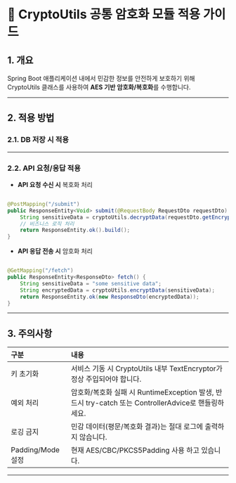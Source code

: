# 📄 CryptoUtils 공통 암호화 모듈 적용 가이드

## 1. 개요

Spring Boot 애플리케이션 내에서 민감한 정보를 안전하게 보호하기 위해  
CryptoUtils 클래스를 사용하여 **AES 기반 암호화/복호화**를 수행합니다.

---

## 2. 적용 방법

### 2.1. DB 저장 시 적용

---

### 2.2. API 요청/응답 적용

- **API 요청 수신 시** 복호화 처리

```java

@PostMapping("/submit")
public ResponseEntity<Void> submit(@RequestBody RequestDto requestDto) {
	String sensitiveData = cryptoUtils.decryptData(requestDto.getEncryptedData());
	// 비즈니스 로직 처리
	return ResponseEntity.ok().build();
}
```

- **API 응답 전송 시** 암호화 처리

```java

@GetMapping("/fetch")
public ResponseEntity<ResponseDto> fetch() {
	String sensitiveData = "some sensitive data";
	String encryptedData = cryptoUtils.encryptData(sensitiveData);
	return ResponseEntity.ok(new ResponseDto(encryptedData));
}
```

---

## 3. 주의사항

| 구분              | 내용                                                                           |
|:----------------|:-----------------------------------------------------------------------------|
| 키 초기화           | 서비스 기동 시 CryptoUtils 내부 TextEncryptor가 정상 주입되어야 합니다.                         |
| 예외 처리           | 암호화/복호화 실패 시 RuntimeException 발생, 반드시 try-catch 또는 ControllerAdvice로 핸들링하세요. |
| 로깅 금지           | 민감 데이터(평문/복호화 결과)는 절대 로그에 출력하지 않습니다.                                         |
| Padding/Mode 설정 | 현재 AES/CBC/PKCS5Padding 사용 하고 있습니다.                                          |

---
